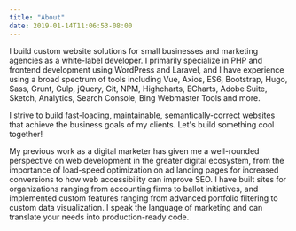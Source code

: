```yaml
---
title: "About"
date: 2019-01-14T11:06:53-08:00
---
```


I build custom website solutions for small businesses and marketing agencies as a white-label developer. I primarily specialize in PHP and frontend development using WordPress and Laravel, and I have experience using a broad spectrum of tools including Vue, Axios, ES6, Bootstrap, Hugo, Sass, Grunt, Gulp, jQuery, Git, NPM, Highcharts, ECharts, Adobe Suite, Sketch, Analytics, Search Console, Bing Webmaster Tools and more. 

I strive to build fast-loading, maintainable, semantically-correct websites that achieve the business goals of my clients. Let's build something cool together!

My previous work as a digital marketer has given me a well-rounded perspective on web development in the greater digital ecosystem, from the importance of load-speed optimization on ad landing pages for increased conversions to how web accessibility can improve SEO. I have built sites for organizations ranging from accounting firms to ballot initiatives, and implemented custom features ranging from advanced portfolio filtering to custom data visualization. I speak the language of marketing and can translate your needs into production-ready code.